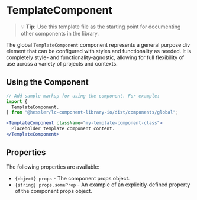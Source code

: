 # TemplateComponent

> 💡 **Tip:** Use this template file as the starting point for documenting other components in the library.

The global `TemplateComponent` component represents a general purpose div element that can be configured with styles and functionality as needed. It is completely style- and functionality-agnostic, allowing for full flexibility of use across a variety of projects and contexts.

## Using the Component

```jsx
// Add sample markup for using the component. For example:
import {
  TemplateComponent,
} from "@hessler/lc-component-library-io/dist/components/global";

<TemplateComponent className="my-template-component-class">
  Placeholder template component content.
</TemplateComponent>
```

## Properties

The following properties are available:

- `{object} props` - The component props object.
- `{string} props.someProp` - An example of an explicitly-defined property of the component props object.
